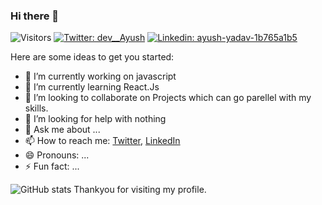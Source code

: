 ### Hi there 👋

![Visitors](https://visitor-badge.glitch.me/badge?page_id=PRO-teen)
[![Twitter: dev__Ayush](https://img.shields.io/twitter/follow/dev__Ayush?style=social)](https://twitter.com/dev__Ayush)
[![Linkedin: ayush-yadav-1b765a1b5](https://img.shields.io/badge/ayush-yadav-1b765a1b5-blue?style=flat-square&logo=Linkedin&logoColor=white&link=https://www.linkedin.com/in/ayush-yadav-1b765a1b5/)](https://www.linkedin.com/in/ayush-ydv/)


Here are some ideas to get you started:

- 🔭 I’m currently working on javascript
- 🌱 I’m currently learning React.Js
- 👯 I’m looking to collaborate on Projects which can go parellel with my skills.
- 🤔 I’m looking for help with nothing
- 💬 Ask me about ...
- 📫 How to reach me: [Twitter](https://twitter.com/dev__Ayush), [LinkedIn](https://Linkedin.com/in/ayush-ydv/)
- 😄 Pronouns: ...
- ⚡ Fun fact: ...


![GitHub stats](https://github-readme-stats.vercel.app/api?username=PRO-teen&show_icons=true&hide_border=true)
Thankyou for visiting my profile.
